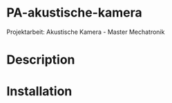 # PA-akustische-kamera
Projektarbeit: Akustische Kamera - Master Mechatronik

# Description

# Installation
